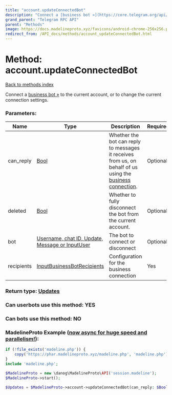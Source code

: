 ```yaml
---
title: "account.updateConnectedBot"
description: "Connect a [business bot »](https://core.telegram.org/api/business#connected-bots) to the current account, or to change the current connection settings."
grand_parent: "Telegram RPC API"
parent: "Methods"
image: https://docs.madelineproto.xyz/favicons/android-chrome-256x256.png
redirect_from: /API_docs/methods/account_updateConnectedBot.html
---
```

# Method: account.updateConnectedBot
[Back to methods index](index.html)



Connect a [business bot »](https://core.telegram.org/api/business#connected-bots) to the current account, or to change the current connection settings.

### Parameters:

| Name     |    Type       | Description | Required |
|----------|---------------|-------------|----------|
|can\_reply|[Bool](/API_docs/types/Bool.html) | Whether the bot can reply to messages it receives from us, on behalf of us using the [business connection](https://core.telegram.org/api/business#connected-bots). | Optional|
|deleted|[Bool](/API_docs/types/Bool.html) | Whether to fully disconnect the bot from the current account. | Optional|
|bot|[Username, chat ID, Update, Message or InputUser](/API_docs/types/InputUser.html) | The bot to connect or disconnect | Optional|
|recipients|[InputBusinessBotRecipients](/API_docs/types/InputBusinessBotRecipients.html) | Configuration for the business connection | Yes|


### Return type: [Updates](/API_docs/types/Updates.html)

### Can userbots use this method: **YES**

### Can bots use this method: **NO**


### MadelineProto Example ([now async for huge speed and parallelism!](https://docs.madelineproto.xyz/docs/ASYNC.html)):


```php
if (!file_exists('madeline.php')) {
    copy('https://phar.madelineproto.xyz/madeline.php', 'madeline.php');
}
include 'madeline.php';

$MadelineProto = new \danog\MadelineProto\API('session.madeline');
$MadelineProto->start();

$Updates = $MadelineProto->account->updateConnectedBot(can_reply: $Bool, deleted: $Bool, bot: $InputUser, recipients: $InputBusinessBotRecipients, );
```

